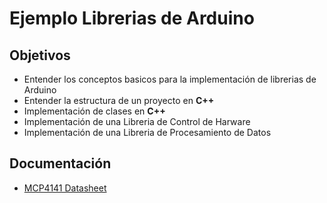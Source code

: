 # Ejemplo Librerias de Arduino

## Objetivos

* Entender los conceptos basicos para la implementación de librerias de Arduino
* Entender la estructura de un proyecto en **C++**
* Implementación de clases en **C++**
* Implementación de una Libreria de Control de Harware
* Implementación de una Libreria de Procesamiento de Datos

## Documentación

* [MCP4141 Datasheet](http://ww1.microchip.com/downloads/en/DeviceDoc/22059b.pdf)
